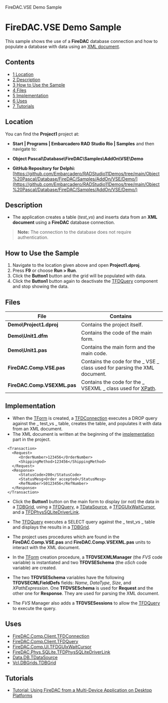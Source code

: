 FireDAC.VSE Demo Sample[]()
# FireDAC.VSE Demo Sample 


This sample shows the use of a **FireDAC** database connection and how to populate a database with data using an [XML document](http://en.wikipedia.org/wiki/XML).
## Contents



* [1 Location](#Location)
* [2 Description](#Description)
* [3 How to Use the Sample](#How_to_Use_the_Sample)
* [4 Files](#Files)
* [5 Implementation](#Implementation)
* [6 Uses](#Uses)
* [7 Tutorials](#Tutorials)


## Location 

You can find the **Project1** project at:
* **Start | Programs | Embarcadero RAD Studio Rio | Samples** and then navigate to:

* **Object Pascal\Database\FireDAC\Samples\AddOn\VSE\Demo**

* **GitHub Repository for Delphi:**[https://github.com/Embarcadero/RADStudio11Demos/tree/main/Object%20Pascal/Database/FireDAC/Samples/AddOn/VSE/Demo/](https://github.com/Embarcadero/RADStudio11Demos/tree/main/Object%20Pascal/Database/FireDAC/Samples/AddOn/VSE/Demo/)

## Description 


*  The application creates a table (_test_vs_) and inserts data from an **XML document** using a **FireDAC** database connection.

> **Note:** The connection to the database does not require authentication.


## How to Use the Sample 


1.  Navigate to the location given above and open **Project1.dproj**.
2.  Press **F9** or choose **Run > Run**.
3.  Click the **Button1** button and the grid will be populated with data.
4.  Click the **Button1** button again to deactivate the [TFDQuery](http://docwiki.embarcadero.com/Libraries/en/FireDAC.Comp.Client.TFDQuery) component and stop showing the data.

## Files 



| **File**                    | **Contains**                                                                                     |
| --------------------------- | ------------------------------------------------------------------------------------------------ |
| **Demo\Project1.dproj**     | Contains the project itself.                                                                     |
| **Demo\Unit1.dfm**          | Contains the code of the main form.                                                              |
| **Demo\Unit1.pas**          | Contains the main form and the main code.                                                        |
| **FireDAC.Comp.VSE.pas**    | Contains the code for the _ VSE _ class used for parsing the XML document.                       |
| **FireDAC.Comp.VSEXML.pas** | Contains the code for the _ VSEXML _ class used for [XPath](http://ro.wikipedia.org/wiki/XPath). |


## Implementation 


*  When the [TForm](http://docwiki.embarcadero.com/Libraries/en/Vcl.Forms.TForm) is created, a [TFDConnection](http://docwiki.embarcadero.com/Libraries/en/FireDAC.Comp.Client.TFDConnection) executes a DROP query against the _ test_vs _ table, creates the table, and populates it with data from an XML document.
*  The XML document is written at the beginning of the [implementation](http://docwiki.embarcadero.com/RADStudio/en/Language_Overview) part in the project.

```
 <Transaction>
   <Request>
      <OrderNumber>123456</OrderNumber>
      <ShippingMethod>123456</ShippingMethod>
   </Request>
   <Response>
      <StatusCode>200</StatusCode>
      <StatusMesg>Order accepted</StatusMesg>
      <RefNumber>S0123456</RefNumber>
   </Response>
 </Transaction>

```


*  Click the **Button1** button on the main form to display (or not) the data in a [TDBGrid](http://docwiki.embarcadero.com/Libraries/en/Vcl.DBGrids.TDBGrid), using a [TFDQuery](http://docwiki.embarcadero.com/Libraries/en/FireDAC.Comp.Client.TFDQuery), a [TDataSource](http://docwiki.embarcadero.com/Libraries/en/Data.DB.TDataSource), a [TFDGUIxWaitCursor](http://docwiki.embarcadero.com/Libraries/en/FireDAC.Comp.UI.TFDGUIxWaitCursor), and a [TFDPhysSQLiteDriverLink](http://docwiki.embarcadero.com/Libraries/en/FireDAC.Phys.SQLite.TFDPhysSQLiteDriverLink).

*  The [TFDQuery](http://docwiki.embarcadero.com/Libraries/en/FireDAC.Comp.Client.TFDQuery) executes a SELECT query against the _ test_vs _ table and displays the results in a [TDBGrid](http://docwiki.embarcadero.com/Libraries/en/Vcl.DBGrids.TDBGrid).

*  The project uses procedures which are found in the **FireDAC.Comp.VSE.pas** and **FireDAC.Comp.VSEXML.pas** units to interact with the XML document.

*  In the [TForm](http://docwiki.embarcadero.com/Libraries/en/Vcl.Forms.TForm) creation procedure, a **TFDVSEXMLManager** (the _FVS_ code variable) is instantiated and two **TFDVSESchema** (the _oSch_ code variable) are created.
*  The two **TFDVSESchema** variables have the following **TFDVSECMLFieldDefs** fields: _Name_, _DataType_, _Size_, and _XPathExpression_. One **TFDVSESchema** is used for **Request** and the other one for **Response**. They are used for parsing the XML document.
*  The _FVS_ Manager also adds a **TFDVSESessions** to allow the [TFDQuery](http://docwiki.embarcadero.com/Libraries/en/FireDAC.Comp.Client.TFDQuery) to execute the query.

## Uses 


* [FireDAC.Comp.Client.TFDConnection](http://docwiki.embarcadero.com/Libraries/en/FireDAC.Comp.Client.TFDConnection)
* [FireDAC.Comp.Client.TFDQuery](http://docwiki.embarcadero.com/Libraries/en/FireDAC.Comp.Client.TFDQuery)
* [FireDAC.Comp.UI.TFDGUIxWaitCursor](http://docwiki.embarcadero.com/Libraries/en/FireDAC.Comp.UI.TFDGUIxWaitCursor)
* [FireDAC.Phys.SQLite.TFDPhysSQLiteDriverLink](http://docwiki.embarcadero.com/Libraries/en/FireDAC.Phys.SQLite.TFDPhysSQLiteDriverLink)
* [Data.DB.TDataSource](http://docwiki.embarcadero.com/Libraries/en/Data.DB.TDataSource)
* [Vcl.DBGrids.TDBGrid](http://docwiki.embarcadero.com/Libraries/en/Vcl.DBGrids.TDBGrid)

## Tutorials 


* [Tutorial: Using FireDAC from a Multi-Device Application on Desktop Platforms](http://docwiki.embarcadero.com/RADStudio/en/Tutorial:_Using_FireDAC_from_a_Multi-Device_Application_on_Desktop_Platforms)





